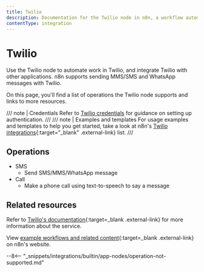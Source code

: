 ```yaml
---
title: Twilio
description: Documentation for the Twilio node in n8n, a workflow automation platform. Includes details of operations and configuration, and links to examples and credentials information.
contentType: integration
---
```


# Twilio

Use the Twilio node to automate work in Twilio, and integrate Twilio with other applications. n8n supports sending MMS/SMS and WhatsApp messages with Twilio. 

On this page, you'll find a list of operations the Twilio node supports and links to more resources.

/// note | Credentials
Refer to [Twilio credentials](/integrations/builtin/credentials/twilio/) for guidance on setting up authentication. 
///
/// note | Examples and templates
For usage examples and templates to help you get started, take a look at n8n's [Twilio integrations](https://n8n.io/integrations/twilio/){:target="_blank" .external-link} list.
///

## Operations

* SMS
    * Send SMS/MMS/WhatsApp message
* Call
    * Make a phone call using text-to-speech to say a message

## Related resources


Refer to [Twilio's documentation](https://www.twilio.com/docs/usage/api){:target=_blank .external-link} for more information about the service.
	

View [example workflows and related content](https://n8n.io/integrations/twilio/){:target=_blank .external-link} on n8n's website.

--8<-- "_snippets/integrations/builtin/app-nodes/operation-not-supported.md"
